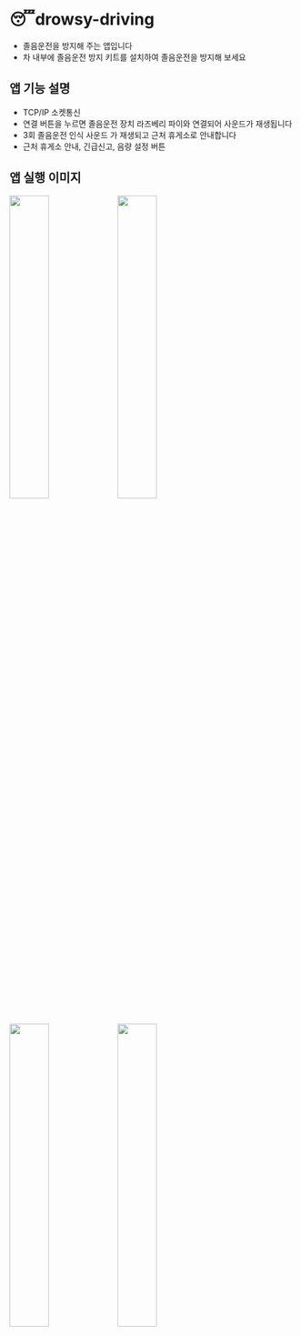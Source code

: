 # 😴drowsy-driving
-   졸음운전을 방지해 주는 앱입니다
-   차 내부에 졸음운전 방지 키트를 설치하여 졸음운전을 방지해 보세요
<h2 id="3">앱 기능 설명</h2>

-   TCP/IP 소켓통신
-   연결 버튼을 누르면 졸음운전 장치 라즈베리 파이와 연결되어 사운드가 재생됩니다
-   3회 졸음운전 인식 사운드 가 재생되고 근처 휴게소로 안내합니다
-   근처 휴게소 안내, 긴급신고, 음량 설정 버튼

<h2 id="3">앱 실행 이미지</h2>

<p float="left">  
<img width="37%" src="https://github.com/lchaaa/drowsy-driving/assets/117001092/45a95042-3b17-49ed-b4ba-072303b3f5af">
<img width="37%" src="https://github.com/lchaaa/drowsy-driving/assets/117001092/dcb15ed3-8399-4d18-a077-c9d2a4af4c04">
</p>

<p float="left">  
<img width="37%" src="https://github.com/lchaaa/drowsy-driving/assets/117001092/72c48371-8e02-418e-8edb-50f99135c552">
<img width="37%" src="https://github.com/lchaaa/drowsy-driving/assets/117001092/6f6899e5-d9f4-4872-938b-9b4e4ba53e01">
</p>






